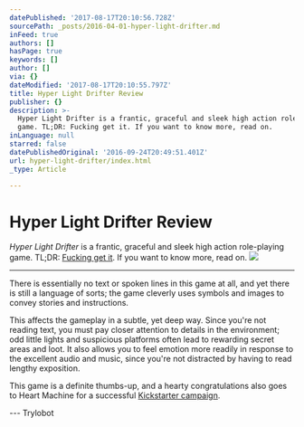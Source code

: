 ```yaml
---
datePublished: '2017-08-17T20:10:56.728Z'
sourcePath: _posts/2016-04-01-hyper-light-drifter.md
inFeed: true
authors: []
hasPage: true
keywords: []
author: []
via: {}
dateModified: '2017-08-17T20:10:55.797Z'
title: Hyper Light Drifter Review
publisher: {}
description: >-
  Hyper Light Drifter is a frantic, graceful and sleek high action role-playing
  game. TL;DR: Fucking get it. If you want to know more, read on.
inLanguage: null
starred: false
datePublishedOriginal: '2016-09-24T20:49:51.401Z'
url: hyper-light-drifter/index.html
_type: Article

---
```

# Hyper Light Drifter Review

_Hyper Light Drifter_ is a frantic, graceful and sleek high action role-playing game. TL;DR: [Fucking get it][0]. If you want to know more, read on.
![](https://the-grid-user-content.s3-us-west-2.amazonaws.com/796bae8d-14a2-4227-a8e3-28ab6516bbcb.jpg)

---

There is essentially no text or spoken lines in this game at all, and yet there is still a language of sorts; the game cleverly uses symbols and images to convey stories and instructions.

This affects the gameplay in a subtle, yet deep way. Since you're not reading text, you must pay closer attention to details in the environment; odd little lights and suspicious platforms often lead to rewarding secret areas and loot. It also allows you to feel emotion more readily in response to the excellent audio and music, since you're not distracted by having to read lengthy exposition.

This game is a definite thumbs-up, and a hearty congratulations also goes to Heart Machine for a successful [Kickstarter campaign][1].

--- Trylobot

[0]: http://www.heart-machine.com/
[1]: https://www.kickstarter.com/projects/1661802484/hyper-light-drifter